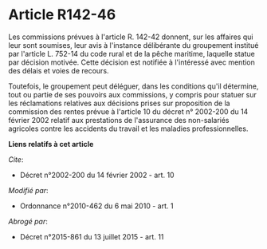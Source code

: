 # Article R142-46

Les commissions prévues à l'article R. 142-42 donnent, sur les affaires qui leur sont soumises, leur avis à l'instance
délibérante du groupement institué par l'article L. 752-14 du code rural et de la pêche maritime, laquelle statue par
décision motivée. Cette décision est notifiée à l'intéressé avec mention des délais et voies de recours.

Toutefois, le groupement peut déléguer, dans les conditions qu'il détermine, tout ou partie de ses pouvoirs aux commissions,
y compris pour statuer sur les réclamations relatives aux décisions prises sur proposition de la commission des rentes prévue
à l'article 10 du décret n° 2002-200 du 14 février 2002 relatif aux prestations de l'assurance des non-salariés agricoles
contre les accidents du travail et les maladies professionnelles.

**Liens relatifs à cet article**

_Cite_:

  - Décret n°2002-200 du 14 février 2002 - art. 10

_Modifié par_:

  - Ordonnance n°2010-462 du 6 mai 2010 - art. 1

_Abrogé par_:

  - Décret n°2015-861 du 13 juillet 2015 - art. 11
